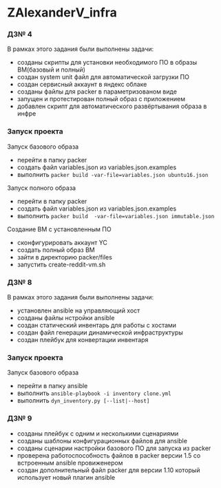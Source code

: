 # ZAlexanderV_infra
### ДЗ№ 4
В рамках этого задания были выполнены задачи:
 - созданы скрипты для установки необходимого ПО в образы ВМ(базовый и полный)
 - создан system unit файл для автоматической загрузки ПО
 - создан сервисный аккаунт в яндекс облаке
 - созданы файлы для packer в параметризованом виде
 - запущен и протестирован полный образ с приложением
 - добавлен скрипт для автоматического развёртывания образа в инфре

### Запуск проекта
Запуск базового образа
- перейти в папку packer
- создать файл variables.json из variables.json.examples
- выполнить ```packer build -var-file=variables.json ubuntu16.json```

Запуск полного образа
- перейти в папку packer
- создать файл variables.json из variables.json.examples
- выполнить  ```packer build  -var-file=variables.json immutable.json```

Создание ВМ с установленным ПО
- сконфигурировать аккаунт YC
- создать полный образ ВМ
- зайти в директорию packer/files
- запустить create-reddit-vm.sh


### Д3№ 8
В рамках этого задания были выполнены задачи:
 - установлен ansible на управляющий хост
 - созданы файлы нстройки ansible
 - создан статический инвентарь для работы с хостами
 - создан файл генерации динамической инфраструктуры
 - создан плейбук для конвертации инвентаря


### Запуск проекта
Запуск базового образа
- перейти в папку ansible
- выполнить ```ansible-playbook -i inventory clone.yml```
- выполнить ```dyn_inventory.py [--list|--host]  ```

### Д3№ 9
 - созданы плейбук с одним и несколькими сценариями
 - созданы шаблоны конфигурационных файлов для ansible
 - созданы сценарии настройки базового ПО для запуска из packer
 - проверена работоспособность файлов в packer версии 1.5 со встроенным ansible провиженером
 - создан дополнительный файл packer для версии 1.10 который использует новый плагин ansible
